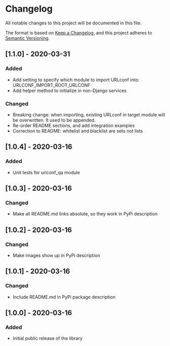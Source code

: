 # Changelog
All notable changes to this project will be documented in this file.

The format is based on [Keep a Changelog](https://keepachangelog.com/en/1.0.0/),
and this project adheres to [Semantic Versioning](https://semver.org/spec/v2.0.0.html).

## [1.1.0] - 2020-03-31
### Added
- Add setting to specify which module to import URLconf into: URLCONF_IMPORT_ROOT_URLCONF
- Add helper method to initialize in non-Django services
### Changed
- Breaking change: when importing, existing URLconf in target module will be overwritten. It used to be appended.
- Re-order README sections, and add integration examples
- Correction to README: whitelist and blacklist are sets not lists

## [1.0.4] - 2020-03-16
### Added
- Unit tests for urlconf_qa module

## [1.0.3] - 2020-03-16
### Changed
- Make all README.md links absolute, so they work in PyPi description

## [1.0.2] - 2020-03-16
### Changed
- Make images show up in PyPi description

## [1.0.1] - 2020-03-16
### Changed
- Include README.md in PyPi package description

## [1.0.0] - 2020-03-16
### Added
- Initial public release of the library
